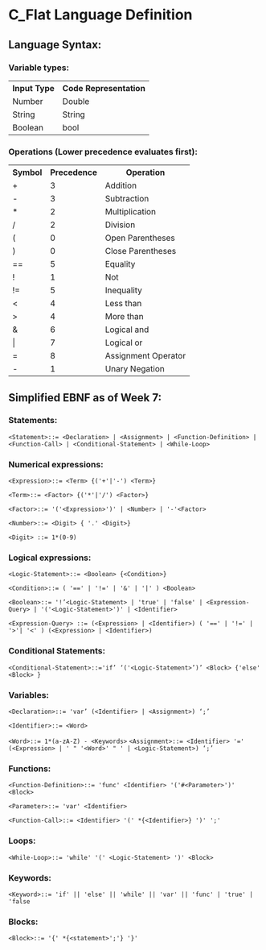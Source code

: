 ﻿# C_Flat Language Definition
## Language Syntax:

### Variable types:
<table>
    <tr>
        <th>Input Type</th>
        <th>Code Representation</th>
    </tr>
    <tr>
        <td>Number</td>
        <td>Double</td>
    </tr>
    <tr>
        <td>String</td>
        <td>String</td>
    </tr>
    <tr>
        <td>Boolean</td>
        <td>bool</td>
    </tr>
</table>

### Operations (Lower precedence evaluates first):
<table>
    <tr>
        <th>Symbol</th>
        <th>Precedence</th>
        <th>Operation</th>
    </tr>
    <tr>
        <td>+</td>
        <td>3</td>
        <td>Addition</td>
    </tr>
    <tr>
        <td>-</td>
        <td>3</td>
        <td>Subtraction</td>
    </tr>
    <tr>
        <td>*</td>
        <td>2</td>
        <td>Multiplication</td>
    </tr>
    <tr>
        <td>/</td>
        <td>2</td>
        <td>Division</td>
    </tr>
    <tr>
        <td>(</td>
        <td>0</td>
        <td>Open Parentheses</td>
    </tr>
    <tr>
        <td>)</td>
        <td>0</td>
        <td>Close Parentheses</td>
    </tr>
    <tr>
        <td>==</td>
        <td>5</td>
        <td>Equality</td>
    </tr>
    <tr>
        <td>!</td>
        <td>1</td>
        <td>Not</td>
    </tr>
    <tr>
        <td>!=</td>
        <td>5</td>
        <td>Inequality</td>
    </tr>
    <tr>
        <td><</td>
        <td>4</td>
        <td>Less than</td>
    </tr>
    <tr>
        <td>></td>
        <td>4</td>
        <td>More than</td>
    </tr>
    <tr>
        <td>&</td>
        <td>6</td>
        <td>Logical and</td>
    </tr>
    <tr>
        <td>|</td>
        <td>7</td>
        <td>Logical or</td>
    </tr>
    <tr>
        <td>=</td>
        <td>8</td>
        <td>Assignment Operator</td>
    </tr>
    <tr>
        <td>-</td>
        <td>1</td>
        <td>Unary Negation</td>
    </tr>
</table>

## Simplified EBNF as of Week 7:

### Statements:
`<Statement>::= <Declaration> | <Assignment> | <Function-Definition> | <Function-Call> | <Conditional-Statement> | <While-Loop>
`

### Numerical expressions:

`<Expression>::= <Term> {('+'|'-') <Term>}`

`<Term>::= <Factor> {('*'|'/') <Factor>}`

`<Factor>::= '('<Expression>')' | <Number> | '-'<Factor>`

`<Number>::= <Digit> { '.' <Digit>}`

`<Digit> ::= 1*(0-9)`

### Logical expressions:

`<Logic-Statement>::= <Boolean> {<Condition>}`

`<Condition>::= ( '==' | '!=' | '&' | '|' ) <Boolean>`

`<Boolean>::= '!’<Logic-Statement> | 'true' | 'false' | <Expression-Query> | '('<Logic-Statement>')' | <Identifier>`

`<Expression-Query> ::= (<Expression> | <Identifier>) ( '==' | '!=' | '>'| '<' ) (<Expression> | <Identifier>)`

### Conditional Statements:

`<Conditional-Statement>::='if’ ‘('<Logic-Statement>’)’ <Block> {'else' <Block> }`

### Variables:

`<Declaration>::= 'var’ (<Identifier> | <Assignment>) ‘;’`

`<Identifier>::= <Word>`

`<Word>::= 1*(a-zA-Z) - <Keywords>`
`<Assignment>::= <Identifier> '=' (<Expression> | ' " '<Word>' " ' | <Logic-Statement>) ‘;’`

### Functions:

`<Function-Definition>::= 'func' <Identifier> '('#<Parameter>')' <Block>`

`<Parameter>::= 'var' <Identifier>`

`<Function-Call>::= <Identifier> '(' *{<Identifier>} ')' ';'`

### Loops:

`<While-Loop>::= 'while' '(' <Logic-Statement> ')' <Block>`

### Keywords:

`<Keyword>::= 'if' || 'else' || 'while' || 'var' || 'func' | 'true' | 'false`

### Blocks:

`<Block>::= '{' *{<statement>';'} '}'`
